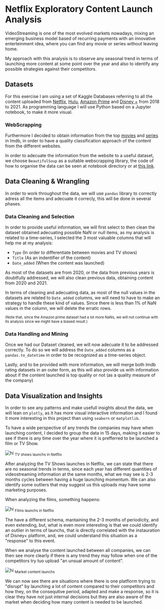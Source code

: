 # Netflix Exploratory Content Launch Analysis 

VideoStreaming is one of the most evolved markets nowadays, mixing an emerging business model based of recurring payments with an innovative enterteinment idea, where you can find any movie or series without leaving home.

My approach with this analysis is to observe any seasonal trend in terms of launching more content at some point over the year and also to identify any possible strategies against their competitors.



## Datasets

For this exercise I am using a set of Kaggle Databases referring to all the content uploaded from [Netflix](https://www.kaggle.com/datasets/shivamb/netflix-shows), [Hulu](https://www.kaggle.com/datasets/shivamb/hulu-movies-and-tv-shows), [Amazon Prime](https://www.kaggle.com/datasets/shivamb/amazon-prime-movies-and-tv-shows) and [Disney +](https://www.kaggle.com/datasets/shivamb/disney-movies-and-tv-shows) from 2018 to 2021. 
As programming language I will use Python based on a Jupyter notebook, to make it more visual.




### WebScrapping

Furthermore I decided to obtain information from the top [movies](https://www.imdb.com/chart/top/?ref_=nv_mv_250) and [series](https://www.imdb.com/chart/toptv/?ref_=nv_tvv_250) in Imdb, in order to have a quality classification approach of the content from the different websites.

In order to adecuate the information from the website to a useful dataset, we choose `BeautifulSoup` as a suitable webscrapping library, the code of how to organise the data can be seen at notebook directory or at [this link](https://github.com/NotCorrectlyDonated/Netflix_Exploratory_Analysis/blob/main/notebooks/PelisTop250.ipynb).




## Data Cleaning & Wrangling

In order to work throughout the data, we will use `pandas` library to correctly adress all the items and adecuate it correcly, this will be done in several phases. 

### Data Cleaning and Selection 

In order to provide useful information, we will first select to then clean the dataset obtained adecuating possible NaN or null items, as my analysis is related to a time-series, I selected the 3 most valuable columns that will help me at my analysis:

- `Type` (In order to differentiate between movies and TV shows)
- `Title` (As an indentifier of the content)
- `Date_added` (When the content was launched)

As most of the datasets are from 2020, or the data from previous years is doubtfully addressed, we will also clean previous data, obtaining content from 2020 and 2021.

In terms of cleaning and adecuating data, as most of the null values in the datasets are related to `Date_added` columns, we will need to have to make an strategy to handle these kind of values. Since there is less than 1% of NaN values in the column, we will delete the erratic rows.

<sub>(Note that, since the Amazon prime dataset had a lot more NaNs, we will not continue with its analysis since we might have a biased result.)</sub>


### Data Handling and Mining

Once we had our Dataset cleaned, we will now adecuate it to be addressed correctly. To do so we will address the `Date_added` columns as a `pandas.to_datetime` in order to be recognized as a time-series object.

Lastly, and to be provided with more information, we will merge both Imdb rating datasets in an outer form, as this will also provide us with information about if the content launched is top quality or not (as a quality measure of the company)



## Data Visualization and Insights

In order to see any patterns and make usefull insights about the data, we will lean on `plotly`, as it has more visual interactive information and I found it more interesting in this project than using `seaborn` or `matplotlib`. 

To have a wide perspective of any trends the companies may have when launching content, I decided to group the data in 15 days, making it easier to see if there is any time over the year where it is prefferred to be launched a film or TV Show.


![hi](https://raw.githubusercontent.com/NotCorrectlyDonated/Netflix_Exploratory_Analysis/main/data/Charts/Film%20Netflix_Analysis.PNG)
<sub> TV shows launchs in Netflix </sub>



After analyzing the TV Shows launches in Netflix, we can state that there are no seasonal trends in terms, since each year has different quantities of videostreaming information at the same months, what we may see is 2-3 months cycles between having a huge launching momentum. We can also identify some outliers that may suggest us this uploads may have some marketing purposes.


When analyzing the films, something happens:

![hi](https://raw.githubusercontent.com/NotCorrectlyDonated/Netflix_Exploratory_Analysis/main/data/Charts/Series%20Netflix_analysis.PNG)
<sub> Films launchs in Netflix </sub>


The have a different schema, mantaining the 2-3 months of periodicity, and even extending, but, what is even more interesting is that we could identify an outlier in terms of launchs, that is directly correlated with the instauration of Disney+ platform, and, we could understand this situation as a "response" to this event.


When we analyse the content launched between all companies, we can then see more clearly if there is any trend they may follow when one of the competitors try tuo upload "an unsual amount of content".

![hi](https://raw.githubusercontent.com/NotCorrectlyDonated/Netflix_Exploratory_Analysis/main/data/Charts/Analysis%20market.PNG)
<sub> Market content launchs</sub>

We can now see there are situations where there is one platflorm trying to "disrupt" by launching a lot of content compared to their competitors and how they, on the consequtive period, adapted and make a response, so it is clear they have not just internal decisions but they are also aware of the market when deciding how many content is needed to be launched.


